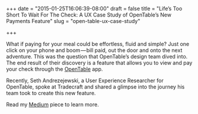 +++
date = "2015-01-25T16:06:39-08:00"
draft = false
title = "Life’s Too Short To Wait For The Check: A UX Case Study of OpenTable’s New Payments Feature"
slug = "open-table-ux-case-study"

+++

What if paying for your meal could be effortless, fluid and simple? Just one click on your phone and boom — bill paid, out the door and onto the next adventure. This was the question that OpenTable’s design team dived into. The end result of their discovery is a feature that allows you to view and pay your check through the <a href="http://www.opentable.com" target="_blank">OpenTable</a> app.

Recently, Seth Andrezejewski, a User Experience Researcher for OpenTable, spoke at Tradecraft and shared a glimpse into the journey his team took to create this new feature. 

Read my <a href="https://medium.com/@paigenomadgirl/lifes-too-short-to-wait-for-the-check-8652dfde9ef3" target="_blank">Medium</a> piece to learn more.